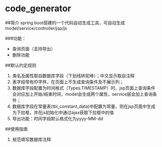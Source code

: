 # code_generator

##简介
spring boot搭建的一个代码自动生成工具，可自动生成model/service/controller/jsp/js

###功能：
+ 查询页面（支持导出）
+ 删除功能

##默认约定规则
1. 类名及属性取自数据库字段（下划线转驼峰）；中文显示取自注释
2. 表字段带有ID字样，在页面上不生成查询条件及不展示列；
3. 数据库字段配置为时间格式（Types.TIMESTAMP）时，jsp页面上查询条件会对应加上开始/结束时间，model会生成两个属性，service层会加上查询条件；
4. 数据库字段在常量表(tbl_constant_data)中配置为常量，则在jsp页面中生成为下拉框，并在js初始化中通过ajax获取下拉框中的值
5. 导出功能：时间字段默认格式化为yyyy-MM-dd

##使用指南
1. 规范填写数据库注释
